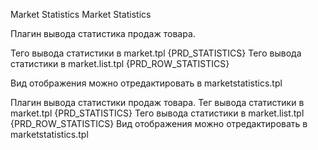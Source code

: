 Market Statistics
Market Statistics

Плагин вывода статистика продаж товара.

Тего вывода статистики в market.tpl {PRD_STATISTICS}
Тего вывода статистики в market.list.tpl {PRD_ROW_STATISTICS}

Вид отображения можно отредактировать в marketstatistics.tpl

Плагин вывода статистики продаж товара. Тег вывода статистики в market.tpl {PRD_STATISTICS} 
Тего вывода статистики в market.list.tpl {PRD_ROW_STATISTICS} 
Вид отображения можно отредактировать в marketstatistics.tpl